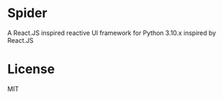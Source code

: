 # Spider

A React.JS inspired reactive UI framework for Python 3.10.x inspired by React.JS

# License

MIT

